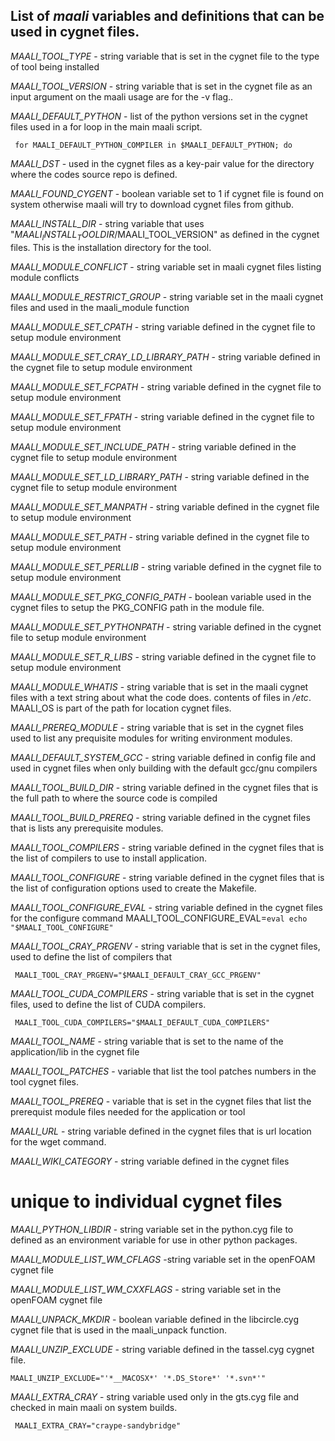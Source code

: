 ## List of *maali* variables and definitions that can be used in cygnet files. 

*MAALI_TOOL_TYPE* - string variable that is set in the cygnet file to the type of tool being installed 

*MAALI_TOOL_VERSION* - string variable that is set in the cygnet file as an input argument on the maali usage are for the -v flag..

*MAALI_DEFAULT_PYTHON* - list of the python versions set in the cygnet files used in a for loop in the main maali script.

<pre><code> for MAALI_DEFAULT_PYTHON_COMPILER in $MAALI_DEFAULT_PYTHON; do </code></pre>

*MAALI_DST* - used in the cygnet files as a key-pair value for the directory where the codes source repo is defined.

*MAALI_FOUND_CYGENT* - boolean variable set to 1 if cygnet file is found on system otherwise maali will try to download cygnet files from github.

*MAALI_INSTALL_DIR* - string variable that uses "$MAALI_INSTALL_TOOLDIR/$MAALI_TOOL_VERSION" as defined in the cygnet files. This is the installation directory for the tool.

*MAALI_MODULE_CONFLICT* - string variable set in maali cygnet files listing module conflicts

*MAALI_MODULE_RESTRICT_GROUP* - string variable set in the maali cygnet files and used in the maali_module function

*MAALI_MODULE_SET_CPATH* - string variable defined in the cygnet file to setup module environment 

*MAALI_MODULE_SET_CRAY_LD_LIBRARY_PATH* - string variable defined in the cygnet file to setup module environment 

*MAALI_MODULE_SET_FCPATH* - string variable defined in the cygnet file to setup module environment 

*MAALI_MODULE_SET_FPATH* - string variable defined in the cygnet file to setup module environment 

*MAALI_MODULE_SET_INCLUDE_PATH* - string variable defined in the cygnet file to setup module environment 

*MAALI_MODULE_SET_LD_LIBRARY_PATH* - string variable defined in the cygnet file to setup module environment 

*MAALI_MODULE_SET_MANPATH* - string variable defined in the cygnet file to setup module environment 

*MAALI_MODULE_SET_PATH* - string variable defined in the cygnet file to setup module environment 

*MAALI_MODULE_SET_PERLLIB* - string variable defined in the cygnet file to setup module environment 

*MAALI_MODULE_SET_PKG_CONFIG_PATH* - boolean variable used in the cygnet files to setup the PKG_CONFIG path in the module file.

*MAALI_MODULE_SET_PYTHONPATH* - string variable defined in the cygnet file to setup module environment 

*MAALI_MODULE_SET_R_LIBS* - string variable defined in the cygnet file to setup module environment 


*MAALI_MODULE_WHATIS* - string variable that is set in the maali cygnet files with a text string about what the code does.
contents of files in */etc*. MAALI_OS is part of the path for location cygnet files.

*MAALI_PREREQ_MODULE* - string variable that is set in the cygnet files used to list any prequisite modules for writing environment modules.

*MAALI_DEFAULT_SYSTEM_GCC* - string variable defined in config file and used in cygnet files when only building with the default gcc/gnu compilers

*MAALI_TOOL_BUILD_DIR* - string variable defined in the cygnet files that is the full path to where the source code is compiled

*MAALI_TOOL_BUILD_PREREQ* - string variable defined in the cygnet files that is lists any prerequisite modules.

*MAALI_TOOL_COMPILERS* - string variable defined in the cygnet files that is the list of compilers to use to install application.

*MAALI_TOOL_CONFIGURE* - string variable defined in the cygnet files that is the list of configuration options used to create the Makefile.

*MAALI_TOOL_CONFIGURE_EVAL* - string variable defined in the cygnet files for the configure command
MAALI_TOOL_CONFIGURE_EVAL=`eval echo "$MAALI_TOOL_CONFIGURE"`

*MAALI_TOOL_CRAY_PRGENV* - string variable that is set in the cygnet files, used to define the list of compilers that 
<pre><code> MAALI_TOOL_CRAY_PRGENV="$MAALI_DEFAULT_CRAY_GCC_PRGENV" </code></pre>
 
*MAALI_TOOL_CUDA_COMPILERS* - string variable that is set in the cygnet files, used to define the list of CUDA compilers.
<pre><code> MAALI_TOOL_CUDA_COMPILERS="$MAALI_DEFAULT_CUDA_COMPILERS" </code></pre>

*MAALI_TOOL_NAME* - string variable that is set to the name of the application/lib in the cygnet file

*MAALI_TOOL_PATCHES* - variable that list the tool patches numbers in the tool cygnet files.

*MAALI_TOOL_PREREQ* - variable that is set in the cygnet files that list the prerequist module files needed for the application or tool

*MAALI_URL* - string variable defined in the cygnet files that is url location for the wget command.

*MAALI_WIKI_CATEGORY* - string variable defined in the cygnet files

# unique to individual cygnet files
 
*MAALI_PYTHON_LIBDIR* - string variable set in the python.cyg file to defined as an environment variable for use in other python packages. 

*MAALI_MODULE_LIST_WM_CFLAGS* -string variable set in the openFOAM cygnet file

*MAALI_MODULE_LIST_WM_CXXFLAGS* - string variable set in the openFOAM cygnet file

*MAALI_UNPACK_MKDIR* - boolean variable defined in the libcircle.cyg cygnet file that is used in the maali_unpack function.

*MAALI_UNZIP_EXCLUDE* - string variable defined in the tassel.cyg cygnet file.
<pre><code>MAALI_UNZIP_EXCLUDE="'*__MACOSX*' '*.DS_Store*' '*.svn*'"</code></pre>

*MAALI_EXTRA_CRAY* - string variable used only in the gts.cyg file and checked in main maali on system builds.
<pre><code> MAALI_EXTRA_CRAY="craype-sandybridge" </code></pre>
